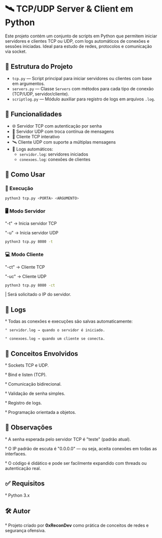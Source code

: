 # 🛰️ TCP/UDP Server & Client em Python

Este projeto contém um conjunto de scripts em Python que permitem iniciar servidores e clientes TCP ou UDP, com logs automáticos de conexões e sessões iniciadas. Ideal para estudo de redes, protocolos e comunicação via socket.

## 📁 Estrutura do Projeto

- `tcp.py` — Script principal para iniciar servidores ou clientes com base em argumentos.
- `servers.py` — Classe `Servers` com métodos para cada tipo de conexão (TCP/UDP, servidor/cliente).
- `scriptlog.py` — Módulo auxiliar para registro de logs em arquivos `.log`.

## 🚀 Funcionalidades

- 🌐 Servidor TCP com autenticação por senha
- 📡 Servidor UDP com troca contínua de mensagens
- 🤝 Cliente TCP interativo
- 🛰️ Cliente UDP com suporte a múltiplas mensagens
- 📝 Logs automáticos:
  - `servidor.log`: servidores iniciados
  - `conexoes.log`: conexões de clientes

## 🧪 Como Usar

### 🔧 Execução

```bash
python3 tcp.py <PORTA> <ARGUMENTO>
```
### 🖥️ Modo Servidor

"-t" → Inicia servidor TCP

"-u" → Inicia servidor UDP

```bash
python3 tcp.py 8080 -t
```

### 💻 Modo Cliente

"-ct" → Cliente TCP

"-uc" → Cliente UDP

```bash
python3 tcp.py 8080 -ct
```
| Será solicitado o IP do servidor.

## 📄 Logs

° Todas as conexões e execuções são salvas automaticamente:

    ° servidor.log → quando o servidor é iniciado.
    
    ° conexoes.log → quando um cliente se conecta.


## 🧠 Conceitos Envolvidos

° Sockets TCP e UDP.

° Bind e listen (TCP).

° Comunicação bidirecional.

° Validação de senha simples.

° Registro de logs.

° Programação orientada a objetos.


## 📌 Observações

° A senha esperada pelo servidor TCP é "teste" (padrão atual).

° O IP padrão de escuta é "0.0.0.0" — ou seja, aceita conexões em todas as interfaces.

° O código é didático e pode ser facilmente expandido com threads ou autenticação real.

## ✅ Requisitos
° Python 3.x

## 🛠️ Autor
° Projeto criado por **0xReconDev** como prática de conceitos de redes e segurança ofensiva.
